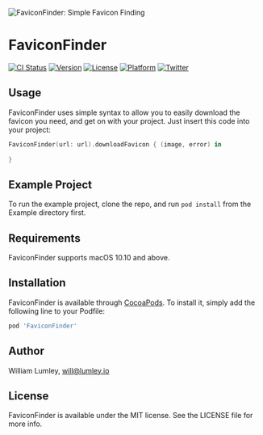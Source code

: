 ![FaviconFinder: Simple Favicon Finding](https://raw.githubusercontent.com/will-lumley/FaviconFinder/feature/prettyify-readme/FaviconFinder.png)

# FaviconFinder

[![CI Status](https://img.shields.io/travis/will-lumley/FaviconFinder.svg?style=flat)](https://travis-ci.org/will-lumley/FaviconFinder)
[![Version](https://img.shields.io/cocoapods/v/FaviconFinder.svg?style=flat)](https://cocoapods.org/pods/FaviconFinder)
[![License](https://img.shields.io/cocoapods/l/FaviconFinder.svg?style=flat)](https://cocoapods.org/pods/FaviconFinder)
[![Platform](https://img.shields.io/cocoapods/p/FaviconFinder.svg?style=flat)](https://cocoapods.org/pods/FaviconFinder)
[![Twitter](https://img.shields.io/badge/twitter-@wlumley95-blue.svg?style=flat)](https://twitter.com/wlumley95)

## Usage

FaviconFinder uses simple syntax to allow you to easily download the favicon you need, and get on with your project. Just insert this code into your project:
```swift
FaviconFinder(url: url).downloadFavicon { (image, error) in
    
}
```


## Example Project

To run the example project, clone the repo, and run `pod install` from the Example directory first.

## Requirements

FaviconFinder supports macOS 10.10 and above.

## Installation

FaviconFinder is available through [CocoaPods](https://cocoapods.org). To install
it, simply add the following line to your Podfile:

```ruby
pod 'FaviconFinder'
```

## Author

William Lumley, will@lumley.io

## License

FaviconFinder is available under the MIT license. See the LICENSE file for more info.
